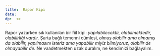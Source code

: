 ```yaml
---
title:  Rapor Kipi
date: 
dp:  <>
---
```



Rapor yazarken sık kullanılan bir fiil kipi: _yapılabilecektir,
olabilmektedir, olabilirliği vardır._ Şarta bağlı temenni cümlesi,
_olmuş olabilir ama olmamış da olabilir, yapılmasını isteriz ama
yapabilir miyiz bilmiyoruz, olabilir de olmayabilir de._ Ne
vaadetmekten uzak duralım, ne kendimizi bağlayalım. 

